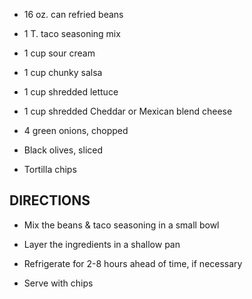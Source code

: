 - 16 oz. can refried beans

- 1 T. taco seasoning mix

- 1 cup sour cream

- 1 cup chunky salsa

- 1 cup shredded lettuce

- 1 cup shredded Cheddar or Mexican blend cheese

- 4 green onions, chopped

- Black olives, sliced

- Tortilla chips

## DIRECTIONS

- Mix the beans & taco seasoning in a small bowl

- Layer the ingredients in a shallow pan

- Refrigerate for 2-8 hours ahead of time, if necessary

- Serve with chips
